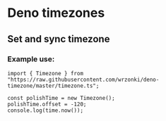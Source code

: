 # Deno timezones

## Set and sync timezone

### Example use:

```
import { Timezone } from "https://raw.githubusercontent.com/wrzonki/deno-timezone/master/timezone.ts";

const polishTime = new Timezone();
polishTime.offset = -120;
console.log(time.now());
